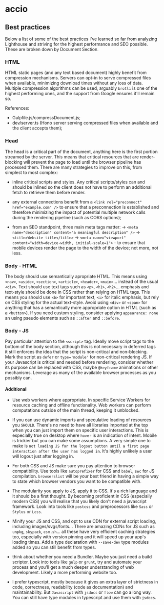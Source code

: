 # accio

## Best practices
Below a list of some of the best practices I've learned so far from analyzing Lighthouse and striving for the highest performance and SEO possible. These are broken down by Document Section.

### HTML
HTML static pages (and any text based document) highly benefit from compression mechanisms. Servers can opt-in to serve compressed files when available, minimizing download times without any loss of data. Multiple compression algorithms can be used, arguably `brotli` is one of the highest performing ones, and the support from Google ensures it'll remain so.

References:
- Gulpfile.js/compressDocument.js;
- dev/server.ts (Hono server serving compressed files when available and the client accepts them);

### Head
The head is a critical part of the document, anything here is the first portion streamed by the server. This means that critical resources that are render-blocking will prevent the page to load until the browser pipeline has processed them. There are many strategies to improve on this, from simplest to most complex:
- inline critical scripts and styles. Any critical scripts/styles can and should be inlined so the client does not have to perform an additional fetch to retrieve them before render.
- any external connections benefit from a `<link rel="preconnect" href="example.com" />` to ensure that a preconnection is established and therefore minimizing the impact of potential multiple network calls during the rendering pipeline (such as CORS options);

- from an SEO standpoint, three main meta tags matter:
    -> `<meta name="description" content="a meaningful description" />`
    -> `<title>Website title</title>`
    -> `<meta name="viewport" content="width=device-width, initial-scale=1">` - to ensure that mobile devices render the page to the width of the device; not more, not less.

### Body - HTML
The body should use semantically apropriate HTML. This means using `<nav>`, `<aside>`, `<section>`, `<article>`, `<header>`, `<main>`... instead of the usual `<div>`. Text should use text tags such as `<p>`, `<h1>`, `<h2>`... emphasis and text-style should be done in CSS rather than relying on HTML tags. This means you should use `<b>` for important text, `<i>` for italic emphasis, but rely on CSS styling for the actual text-style.
Avoid using `<div>` or `<span>` for anything that has a semantically more appropriate option in HTML (such as a `<button>`). If you need custom styling, consider applying `appearance: none` an using pseudo elements such as `::after` and `::before`.

### Body - JS
Pay particular attention to the `<script>` tag. Ideally move script tags to the bottom of the body section, although this is not necessary in deferred tags it still enforces the idea that the script is non-critical and non-blocking. Mark the script as `defer` or `type='module'` for non-critical rendering JS. If your Javascript is critical and needed before rendering, consider whether its purpose can be replaced with CSS, maybe `@keyframe` animations or other mechanisms. Leverage as many of the available browser processes as you possibly can.

#### Additional
- Use web workers where appropriate. In specific Service Workers for resource caching and offline functionality. Web workers can perform computations outside of the main thread, keeping it unblocked.
- If you can use dynamic imports and speculative loading of resources you `SHOULD`. There's no need to have all libraries imported at the top when you can just import them on specific user interactions. This is especially true on desktop where `hover` is an indication of intent. Mobile is trickier but you can make some assumptions. A very simple one to make is `not loading JS for the logout button until a first page interaction after the user has logged in`. It's highly unlikely a user will logout just after logging in.
- For both CSS and JS make sure you pay attention to browser compatibility. Use tools like `autoprefixer` for CSS and `babel`, `swc` for JS compilation. `browserslist` will be your best friend in having a simple way to state which browser vendors you want to be compatible with.
- The modularity you apply to JS, apply it to CSS. It's a rich language and it should be a first thought. By becoming proficient in CSS (especially modern CSS) you will realise that you likely don't need a javascript framework. Look into tools like `postcss` and preprocessors like `Sass` or `Stylus` or `Less`. 

- Minify your JS and CSS, and opt to use CDN for external script loading, including images/svgs/fonts... There are amazing CDNs for JS such as `unpkg`, `skypack`, `esm.sh`... all these have very efficient caching strategies too, especially with version pinning and it will speed up your app's loading times. Add a type declaration with `--save-dev` type modules added so you can still benefit from types.

- think about whether you need a Bundler. Maybe you just need a build scripter. Look into tools like `gulp` or `grunt`, try and automate your process and you'll get a much deeper understanding of web development. Likely a more performing website too.

- I prefer typescript, mostly because it gives an extra layer of strictness in code, correctness, readability (code as documentation) and maintainability. But `Javascript` with `jsdocs` or `flow` can go a long way. You can still have type modules in typescript and use them with `jsdocs`.